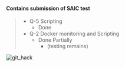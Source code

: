 #### Contains submission of SAIC test <br>
> * Q-5 Scripting
> 	*  Done
> * Q-2 Docker monitoring and Scripting
> 	* Done Partially
>  		* (testing remains)
 
![git_hack](https://www.google.com/url?sa=i&url=https%3A%2F%2Fstock.adobe.com%2Fsearch%2Fimages%3Fk%3Dblack%2Bhat%2Bhacker&psig=AOvVaw1G6wGVHBl7tVjCNB7U1HNO&ust=1704892897532000&source=images&cd=vfe&opi=89978449&ved=0CBIQjRxqFwoTCPC345Oz0IMDFQAAAAAdAAAAABAD)
